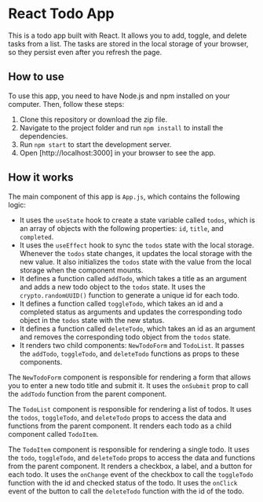 # React Todo App

This is a todo app built with React. It allows you to add, toggle, and delete tasks from a list. The tasks are stored in the local storage of your browser, so they persist even after you refresh the page.

## How to use

To use this app, you need to have Node.js and npm installed on your computer. Then, follow these steps:

1. Clone this repository or download the zip file.
2. Navigate to the project folder and run `npm install` to install the dependencies.
3. Run `npm start` to start the development server.
4. Open [http://localhost:3000] in your browser to see the app.

## How it works

The main component of this app is `App.js`, which contains the following logic:

- It uses the `useState` hook to create a state variable called `todos`, which is an array of objects with the following properties: `id`, `title`, and `completed`.
- It uses the `useEffect` hook to sync the `todos` state with the local storage. Whenever the `todos` state changes, it updates the local storage with the new value. It also initializes the `todos` state with the value from the local storage when the component mounts.
- It defines a function called `addTodo`, which takes a title as an argument and adds a new todo object to the `todos` state. It uses the `crypto.randomUUID()` function to generate a unique id for each todo.
- It defines a function called `toggleTodo`, which takes an id and a completed status as arguments and updates the corresponding todo object in the `todos` state with the new status.
- It defines a function called `deleteTodo`, which takes an id as an argument and removes the corresponding todo object from the `todos` state.
- It renders two child components: `NewTodoForm` and `TodoList`. It passes the `addTodo`, `toggleTodo`, and `deleteTodo` functions as props to these components.

The `NewTodoForm` component is responsible for rendering a form that allows you to enter a new todo title and submit it. It uses the `onSubmit` prop to call the `addTodo` function from the parent component.

The `TodoList` component is responsible for rendering a list of todos. It uses the `todos`, `toggleTodo`, and `deleteTodo` props to access the data and functions from the parent component. It renders each todo as a child component called `TodoItem`.

The `TodoItem` component is responsible for rendering a single todo. It uses the `todo`, `toggleTodo`, and `deleteTodo` props to access the data and functions from the parent component. It renders a checkbox, a label, and a button for each todo. It uses the `onChange` event of the checkbox to call the `toggleTodo` function with the id and checked status of the todo. It uses the `onClick` event of the button to call the `deleteTodo` function with the id of the todo.
